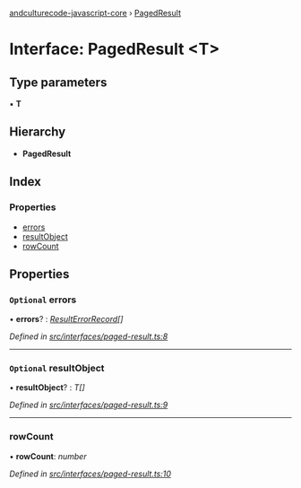 [andculturecode-javascript-core](../README.md) › [PagedResult](pagedresult.md)

# Interface: PagedResult <**T**>

## Type parameters

▪ **T**

## Hierarchy

* **PagedResult**

## Index

### Properties

* [errors](pagedresult.md#optional-errors)
* [resultObject](pagedresult.md#optional-resultobject)
* [rowCount](pagedresult.md#rowcount)

## Properties

### `Optional` errors

• **errors**? : *[ResultErrorRecord](../classes/resulterrorrecord.md)[]*

*Defined in [src/interfaces/paged-result.ts:8](https://github.com/AndcultureCode/AndcultureCode.JavaScript.Core/blob/ec18c0a/src/interfaces/paged-result.ts#L8)*

___

### `Optional` resultObject

• **resultObject**? : *T[]*

*Defined in [src/interfaces/paged-result.ts:9](https://github.com/AndcultureCode/AndcultureCode.JavaScript.Core/blob/ec18c0a/src/interfaces/paged-result.ts#L9)*

___

###  rowCount

• **rowCount**: *number*

*Defined in [src/interfaces/paged-result.ts:10](https://github.com/AndcultureCode/AndcultureCode.JavaScript.Core/blob/ec18c0a/src/interfaces/paged-result.ts#L10)*
